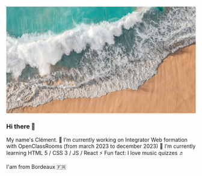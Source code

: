 ![Cover](https://github.com/Titou360/Titou360/blob/main/img/hero.png?raw=true)
### Hi there 👋

My name's Clément.
🔭 I’m currently working on Integrator Web formation with OpenClassRooms (from march 2023 to december 2023)
🌱 I’m currently learning HTML 5 / CSS 3 / JS / React
⚡ Fun fact: I love music quizzes ♬

I'am from Bordeaux 🇫🇷






<!--
**Titou360/Titou360** is a ✨ _special_ ✨ repository because its `README.md` (this file) appears on your GitHub profile.

Here are some ideas to get you started:

- 🔭 I’m currently working on ...
- 🌱 I’m currently learning ...
- 👯 I’m looking to collaborate on ...
- 🤔 I’m looking for help with ...
- 💬 Ask me about ...
- 📫 How to reach me: ...
- 😄 Pronouns: ...
- ⚡ Fun fact: ...
-->
